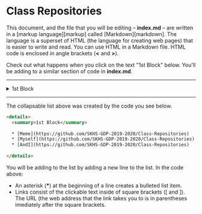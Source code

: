 # Class Repositories

This document, and the file that you will be editing – **index.md** – are written in a [markup language][markup] called [Markdown][markdown]. The language is a superset of HTML (the language for creating web pages) that is easier to write and read. You can use HTML in a Markdown file. HTML code is enclosed in angle brackets (**&lt;** and **&gt;**).

Check out what happens when you click on the text "1st Block" below. You'll be adding to a similar section of code in **index.md**.

---

<details>
  <summary>1st Block</summary>
  
  * [Meme](https://github.com/SKHS-GDP-2019-2020/Class-Repositories)
  * [Myself](https://github.com/SKHS-GDP-2019-2020/Class-Repositories)
  * [AndI](https://github.com/SKHS-GDP-2019-2020/Class-Repositories)
  
</details>

---

The collapsable list above was created by the code you see below.

```html
<details>
  <summary>1st Block</summary>
  
  * [Meme](https://github.com/SKHS-GDP-2019-2020/Class-Repositories)
  * [Myself](https://github.com/SKHS-GDP-2019-2020/Class-Repositories)
  * [AndI](https://github.com/SKHS-GDP-2019-2020/Class-Repositories)
  
</details>
```

You will be adding to the list by adding a new line to the list. In the code above:

* An asterisk (__*__) at the beginning of a line creates a bulleted list item.
* Links consist of the clickable text inside of square brackets ([ and ]). The URL (the web address that the link takes you to is in parentheses imediately after the square brackets.
